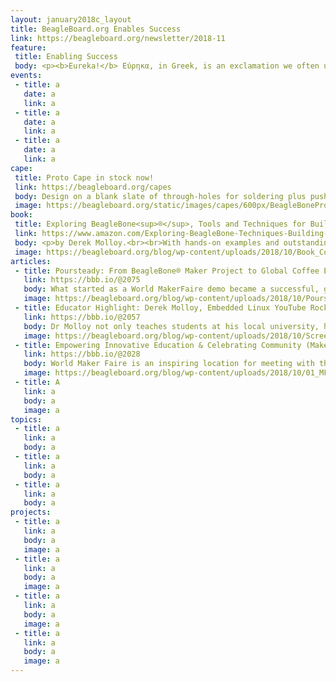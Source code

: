 ```yaml
---
layout: january2018c_layout
title: BeagleBoard.org Enables Success
link: https://beagleboard.org/newsletter/2018-11
feature:
 title: Enabling Success
 body: <p><b>Eureka!</b> Εύρηκα, in Greek, is an exclamation we often use to celebrate the success of a discovery or invention. Its first use is attributed to ancient Greek mathematician and inventor Archimedes.</p><p>One of the greatest feelings an inventor can experience is that moment when something works, when the code is de-bugged, when the pieces come together. Enabling success, supporting invention, and encouraging entrepreneurship is the foundation of the BeagleBoard.org community. Open Source hardware and software is by its very nature a place for creativity to blossom into successful invention.</p><p>We’ve just returned from <a href="https://beagleboard.org/blog/2018-10-18-empowering-innovative-education-celebrating-community-maker-faire-nyc">Maker Faire New York</a>, a great place to interact with creative inventors and educators of all ages, backgrounds, and experience levels. In this month’s dish, learn more about community members who have taken their ideas to great heights, like the <a href="https://beagleboard.org/p/bigjosh/three-story-tall-clock-final-entry-5ab263">three story tall clock</a>, or around the world, like the successful <a href="https://beagleboard.org/blog/2018-10-22-poursteady">coffee equipment company</a> who got their start at a Maker Faire. We celebrate these, and also that spark when a student shouts “Eureka!” after lighting their first LED.<br />As part of our continued celebration of the BeagleBoard.org 10 year anniversary, we’d love to publish your success story. Email us at <a href="christi@beagleboard.org">christi@beagleboard.org</a> with your story and a link to your project or product.<br>&mdash;<strong>Christine Long</strong>, <em>Executive Director</em></p>
events:
 - title: a
   date: a
   link: a
 - title: a
   date: a
   link: a
 - title: a
   date: a
   link: a
cape:
 title: Proto Cape in stock now!
 link: https://beagleboard.org/capes
 body: Design on a blank slate of through-holes for soldering plus push buttons, LEDs and I2C.
 image: https://beagleboard.org/static/images/capes/600px/BeagleBoneProtoCapeA2_Top.png
book:
 title: Exploring BeagleBone<sup>®</sup>, Tools and Techniques for Building with Embedded Linux
 link: https://www.amazon.com/Exploring-BeagleBone-Techniques-Building-Embedded/dp/1118935128/
 body: <p>by Derek Molloy.<br><br>With hands-on examples and outstanding guidance this book provides detailed instructions for both hardware and software essentials.  From beginner to advanced projects such as Internet-of-Things and real-time interfacing.</p>
 image: https://beagleboard.org/blog/wp-content/uploads/2018/10/Book_Cover_Shadow_300px.jpg
articles:
 - title: Poursteady: From BeagleBone® Maker Project to Global Coffee Equipment Company
   link: https://bbb.io/@2075
   body: What started as a World MakerFaire demo became a successful, global, commercial coffee equipment company.  This IoT robotic pour-over coffee machine combines precision motion-control with speed and reliability.
   image: https://beagleboard.org/blog/wp-content/uploads/2018/10/Poursteady-at-show.png
 - title: Educator Highlight: Derek Molloy, Embedded Linux YouTube Rock-Star and Author
   link: https://bbb.io/@2057
   body: Dr Molloy not only teaches students at his local university, he also shares his teaching materials with over one million YouTube viewers.  In this interview, he reveals why and how BeagleBone helps students and instructors succeed.
   image: https://beagleboard.org/blog/wp-content/uploads/2018/10/Screen-Shot-2018-10-19-at-8.33.03-AM.png 
 - title: Empowering Innovative Education & Celebrating Community (Maker Faire NYC)
   link: https://bbb.io/@2028
   body: World Maker Faire is an inspiring location for meeting with the BeagleBoard.org® community.  Check out the demos, talks and celebrations we shared.  Get started with PocketBeagle® using the educational workshop materials.
   image: https://beagleboard.org/blog/wp-content/uploads/2018/10/01_MFNYboothcrew280_1.jpg
 - title: A
   link: a
   body: a
   image: a
topics:
 - title: a
   link: a
   body: a
 - title: a
   link: a
   body: a
 - title: a
   link: a
   body: a
projects:
 - title: a
   link: a
   body: a
   image: a
 - title: a
   link: a
   body: a
   image: a
 - title: a
   link: a
   body: a
   image: a
 - title: a
   link: a
   body: a
   image: a
---
```

